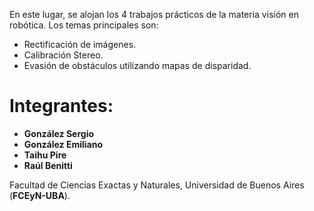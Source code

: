 En este lugar, se alojan los 4 trabajos prácticos de la materia visión en robótica. Los temas principales son:

  * Rectificación de imágenes.
  * Calibración Stereo.
  * Evasión de obstáculos utilizando mapas de disparidad.

# Integrantes: #
  * **González Sergio**
  * **González Emiliano**
  * **Taihu Pire**
  * **Raúl Benitti**

Facultad de Ciencias Exactas y Naturales, Universidad de Buenos Aires (**FCEyN-UBA**).